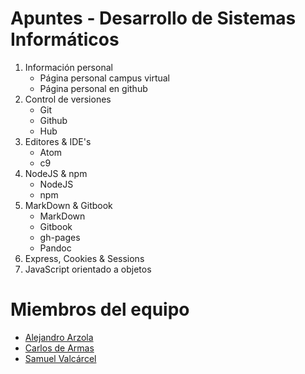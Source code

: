 # Apuntes - Desarrollo de Sistemas Informáticos

1. Información personal
    * Página personal campus virtual
    * Página personal en github
2. Control de versiones
    * Git
    * Github
    * Hub
3. Editores & IDE's
    * Atom
    * c9
4. NodeJS & npm
    * NodeJS
    * npm
5. MarkDown & Gitbook
    * MarkDown
    * Gitbook
    * gh-pages
    * Pandoc
6. Express, Cookies & Sessions
7. JavaScript orientado a objetos

# Miembros del equipo

* [Alejandro Arzola](http://aleag.github.io)
* [Carlos de Armas](http://alu0100816167.github.io)
* [Samuel Valcárcel](http://cosaca.github.io)
